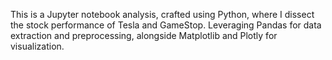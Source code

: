 This is a Jupyter notebook analysis, crafted using Python, where I dissect the stock performance of Tesla and GameStop. Leveraging Pandas for data extraction and preprocessing, alongside Matplotlib and Plotly for visualization.

